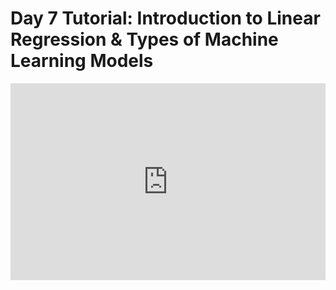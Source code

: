 <h1>Day 7 Tutorial: Introduction to Linear Regression & Types of Machine Learning Models</h1>
<iframe width="100%" height="315" src="https://www.youtube.com/embed/luYLZcP214k" title="YouTube video player" frameborder="0" allow="accelerometer; autoplay; clipboard-write; encrypted-media; gyroscope; picture-in-picture" allowfullscreen></iframe>